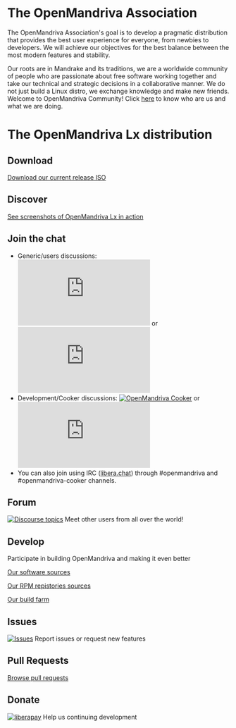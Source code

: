 # The OpenMandriva Association
The OpenMandriva Association's goal is to develop a pragmatic distribution that provides the best user experience for everyone, from newbies to developers. We will achieve our objectives for the best balance between the most modern features and stability.

Our roots are in Mandrake and its traditions, we are a worldwide community of people who are passionate about free software working together and take our technical and strategic decisions in a collaborative manner. We do not just build a Linux distro, we exchange knowledge and make new friends.
Welcome to OpenMandriva Community! Click [here](https://www.openmandriva.org/en/documentation/association/About) to know who are us and what we are doing.


# The OpenMandriva Lx distribution

## Download
[Download our current release ISO](https://www.openmandriva.org/download)

## Discover
[See screenshots of OpenMandriva Lx in action](https://gallery.openmandriva.org/index.php?/category/releases)

## Join the chat
* Generic/users discussions: [![OpenMandriva](https://img.shields.io/matrix/openmandriva:matrix.org?label=Matrix)](https://app.element.io/#/room/#openmandriva:matrix.org) or [![OpenMandriva](https://img.shields.io/matrix/openmandriva:matrix.org?label=Telegram)](https://t.me/openmandriva)
* Development/Cooker discussions: [![OpenMandriva Cooker](https://img.shields.io/matrix/openmandriva-cooker:matrix.org.svg?label=Matrix)](https://app.element.io/#/room/#openmandriva-cooker:matrix.org) or [![OpenmandrivaCooker](https://img.shields.io/matrix/openmandriva-cooker:matrix.org?label=Telegram)](https://t.me/openmandrivaCooker)
* You can also join using IRC ([libera.chat](https://web.libera.chat/)) through #openmandriva and #openmandriva-cooker channels.

## Forum
[![Discourse topics](https://img.shields.io/discourse/topics?server=https%3A%2F%2Fforum.openmandriva.org)](https://forum.openmandriva.org) Meet other users from all over the world! 

## Develop
Participate in building OpenMandriva and making it even better

[Our software sources](https://github.com/OpenMandrivaSoftware)

[Our RPM repistories sources](https://github.com/OpenMandrivaAssociation)

[Our build farm](https://abf.openmandriva.org)

## Issues
[![Issues](https://img.shields.io/github/issues/OpenMandrivaAssociation/distribution)](https://github.com/OpenMandrivaAssociation/distribution/issues) Report issues or request new features

## Pull Requests
[Browse pull requests](https://github.com/pulls?user=OpenMandrivaAssociation)

## Donate
[![liberapay](https://img.shields.io/liberapay/patrons/openmandriva)](https://liberapay.com/OpenMandriva/donate) Help us continuing development
